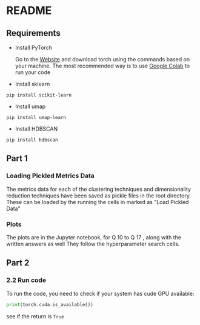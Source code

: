# README
## Requirements

- Install PyTorch

  Go to the [Website](https://pytorch.org/get-started/locally/) and download torch using the commands based on your machine. The most recommended way is to use [Google Colab](https://colab.research.google.com/) to run your code 

- Install sklearn

```shell
pip install scikit-learn
```

- Install umap

```shell
pip install umap-learn
```

- Install HDBSCAN

```shell
pip install hdbscan
```

## Part 1

### Loading Pickled Metrics Data
The metrics data for each of the clustering techniques and dimensionality reduction techniques have been saved as pickle files in the root directory. These can be loaded by the running the cells in marked as "Load Pickled Data"


### Plots
The plots are in the Jupyter notebook, for Q 10 to Q 17 , along with the written answers as well They follow the hyperparameter search cells.

## Part 2


### 2.2 Run code

To run the code, you need to check if your system has cude GPU available:

```python
print(torch.cuda.is_available())
```

see if the return is `True`

